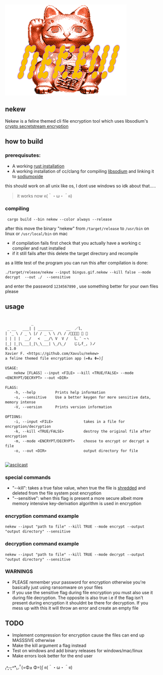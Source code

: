 ![nekew-logo](nekew_png.png) 

## nekew 
Nekew is a feline themed cli file encryption tool which uses libsodium's [crypto secretstream encryption](https://libsodium.gitbook.io/doc/secret-key_cryptography/secretstream) 
 
## how to build

### prerequisutes: 
- A working [rust installation](https://www.rust-lang.org/tools/install)
- A working installation of cc/clang for compiling [libsodium](https://libsodium.gitbook.io/doc/) and linking it to [sodiumoxide](https://crates.io/crates/sodiumoxide) 

this should work on all unix like os, I dont use windows so idk about that..... 

> it works now ฅ(＾・ω・＾ฅ)
### compiling
``` 
 cargo build --bin nekew --color always --release
```
after this move the binary "nekew" from ``` /target/release ``` to ``` /usr/bin ``` on linux or ``` /usr/local/bin ``` on mac 
- if compilation fails first check that you actually have a working c compiler and rust installed
- if it still fails after this delete the target directory and recompile

as a little test of the program you can run this after compilation is done: 

``` 
./target/release/nekew --input bingus.gif.nekew --kill false --mode decrypt  --out ./  --sensitive 
``` 
and enter the password ```1234567890``` , use something better for your own files please

## usage 
``` 

            _                  
 _ __   ___| | _______      __  ／l、        
| '_ \ / _ \ |/ / _ \ \ /\ / /ﾞ（ﾟ､ ｡ ７ 
| | | |  __/   <  __/\ V  V /　 l、ﾞ ~ヽ  
|_| |_|\___|_|\_\___| \_/\_/　  じしf_, )ノ  
0.1.0
Xavier F. <https://github.com/Xavulu/nekew>
a feline themed file encryption app (=Φܫ Φ=)∫

USAGE:
    nekew [FLAGS] --input <FILE> --kill <TRUE/FALSE> --mode <ENCRYPT/DECRYPT> --out <DIR>

FLAGS:
    -h, --help         Prints help information
    -s, --sensitive    Use a better keygen for more sensitive data, memory intense
    -V, --version      Prints version information

OPTIONS:
    -i, --input <FILE>              takes in a file for encryption/decryption
    -k, --kill <TRUE/FALSE>         destroy the original file after encryption
    -m, --mode <ENCRYPT/DECRYPT>    choose to encrypt or decrypt a file
    -o, --out <DIR>                 output directory for file


``` 
[![asciicast](https://asciinema.org/a/377913.svg)](https://asciinema.org/a/377913) 

### special commands 
- "--kill": takes a true false value, when true the file is [shredded](https://en.wikipedia.org/wiki/Shred_(Unix)) and deleted from the file system post encryption 
- "--sensitive": when this flag is present a more secure albeit more memory intensive key-derivation algorithm is used in encryption 

### encryption command example
``` 
nekew --input "path to file" --kill TRUE --mode encrypt --output "output directory" --sensitive 
``` 
### decryption command example
``` 
nekew --input "path to file" --kill TRUE --mode decrypt --output "output directory" --sensitive 
``` 

### WARNINGS
- PLEASE remember your password for encryption otherwise you're basically just using ransomware on your files  
- If you use the sensitive flag during file encryption you must also use it during file decryption. The opposite is also true i.e if the flag isn't present during encryption it shouldnt be there for decryption. If you mess up with this it will throw an error and create an empty file  

## TODO 
- Implement compression for encryption cause the files can end up MASSSIVE otherwise 
- Make the kill argument a flag instead 
- Test on windows and add binary releases for windows/mac/linux 
- Make errors look better for the end user

₍˄·͈༝·͈˄*₎◞ ̑̑  (=Φܫ Φ=)∫  ฅ(＾・ω・＾ฅ)